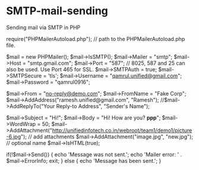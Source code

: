 # SMTP-mail-sending
Sending mail via SMTP in PHP




require("PHPMailerAutoload.php"); // path to the PHPMailerAutoload.php file.
 
   $mail = new PHPMailer();
   $mail->IsSMTP();
   $mail->Mailer = "smtp";
   $mail->Host = "smtp.gmail.com";
   $mail->Port = "587"; // 8025, 587 and 25 can also be used. Use Port 465 for SSL.
   $mail->SMTPAuth = true;
   $mail->SMTPSecure = 'tls';
   $mail->Username = "qamrul.unified@gmail.com";
   $mail->Password = "qamrul0916";
    
   $mail->From     = "no-reply@demo.com";
   $mail->FromName = "Fake Corp";
   $mail->AddAddress("ramesh.unified@gmail.com", "Ramesh");
   //$mail->AddReplyTo("Your Reply-to Address", "Sender's Name");
 
   $mail->Subject  = "Hi!";
   $mail->Body     = "Hi! How are you? <b>ppp</b>";
   $mail->WordWrap = 50;
   $mail->AddAttachment("http://unifiedinfotech.co.in/webroot/team1/demo1/picture-6.jpg");         // add attachments
   $mail->AddAttachment("image.jpg", "new.jpg");    // optional name
   $mail->IsHTML(true);    
 
   if(!$mail->Send()) {
		echo 'Message was not sent.';
		echo 'Mailer error: ' . $mail->ErrorInfo;
		exit;
   } else {
		echo 'Message has been sent.';
   }
